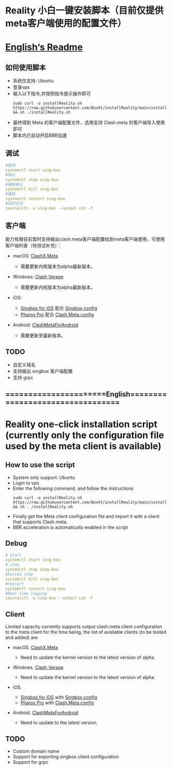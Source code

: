 

# Reality 小白一键安装脚本（目前仅提供meta客户端使用的配置文件）
# [English‘s Readme](https://github.com/BoxXt/installReality/blob/main/readme.en.md)


## 如何使用脚本
* 系统仅支持: Ubuntu
* 登录vps
* 输入以下指令,并按照指令提示操作即可
  ```
  sudo curl -o installReality.sh https://raw.githubusercontent.com/BoxXt/installReality/main/installReality.sh && sh ./installReality.sh
  ```
* 最终得到 Meta 的客户端配置文件，选用支持 Clash.meta 的客户端导入使用即可
* 脚本内已自动开启BBR加速

## 调试
```yaml
#启动
systemctl start sing-box
#停止
systemctl stop sing-box
#强制停止
systemctl kill sing-box
#重启
systemctl restart sing-box
#实时日志
journalctl -u sing-box --output cat -f
```
## 客户端
  能力有限目前暂时支持输出clash.meta客户端配置给到meta客户端使用，可使用客户端列表（待测试补充）：
  * macOS:
  [ClashX.Meta](https://github.com/MetaCubeX/ClashX.Meta/releases/tag/v1.2.1)
    * 需要更新内核版本为alpha最新版本。
    
  * Windows:
  [Clash Verage](https://github.com/zzzgydi/clash-verge/releases/tag/v1.2.3)
    * 需要更新内核版本为alpha最新版本。
    
  * iOS:
    * [Singbox for iOS](https://testflight.apple.com/join/c6ylui2j) 配合 [Singbox config](https://sing-box.sagernet.org/configuration/inbound/hysteria/)
    * [Pharos Pro](https://apps.apple.com/app/pharos-pro/id1456610173) 配合 [Clash.Meta config](https://docs.metacubex.one/function/proxy/hysteria)
  
  * Android:
    [ClashMetaForAndroid](https://github.com/MetaCubeX/ClashMetaForAndroid/releases/tag/Prerelease-alpha)
    * 需要更新至最新版本。
    

 ## TODO
  * 自定义域名
  * 支持输出 singbox 客户端配置
  * 支持 grpc
## ======================English=================================
# Reality one-click installation script (currently only the configuration file used by the meta client is available)

## How to use the script
* System only support: Ubuntu
* Login to vps
* Enter the following command, and follow the instructions
  ```
  sudo curl -o installReality.sh https://raw.githubusercontent.com/BoxXt/installReality/main/installReality.sh && sh . /installReality.sh
  ```
* Finally get the Meta client configuration file and import it with a client that supports Clash.meta.
* BBR acceleration is automatically enabled in the script

## Debug
```yaml
# Start
systemctl start sing-box
# stop
systemctl stop sing-box
#Forced stop
systemctl kill sing-box
#restart
systemctl restart sing-box
#Real-time logging
journalctl -u sing-box --output cat -f
```
## Client
  Limited capacity currently supports output clash.meta client configuration to the meta client for the time being, the list of available clients (to be tested and added) are
  * macOS.
  [ClashX.Meta](https://github.com/MetaCubeX/ClashX.Meta/releases/tag/v1.2.1)
    * Need to update the kernel version to the latest version of alpha.
    
  * Windows.
  [Clash Verage](https://github.com/zzzgydi/clash-verge/releases/tag/v1.2.3)
    * Need to update the kernel version to the latest version of alpha.
    
  * iOS.
    * [Singbox for iOS](https://testflight.apple.com/join/c6ylui2j) with [Singbox config](https://sing-box.sagernet.org/configuration/inbound/hysteria/)
    * [Pharos Pro](https://apps.apple.com/app/pharos-pro/id1456610173) with [Clash.Meta config](https://docs.metacubex.one/function/proxy/hysteria)
  
  * Android.
    [ClashMetaForAndroid](https://github.com/MetaCubeX/ClashMetaForAndroid/releases/tag/Prerelease-alpha)
    * Need to update to the latest version.
    

 ## TODO
  * Custom domain name
  * Support for exporting singbox client configuration
  * Support for grpc

